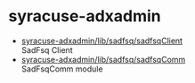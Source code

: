 # syracuse-adxadmin

* [syracuse-adxadmin/lib/sadfsq/sadfsqClient](lib/sadfsq/sadfsqClient.md)  
  SadFsq Client  
* [syracuse-adxadmin/lib/sadfsq/sadfsqComm](lib/sadfsq/sadfsqComm.md)  
  SadFsqComm module
